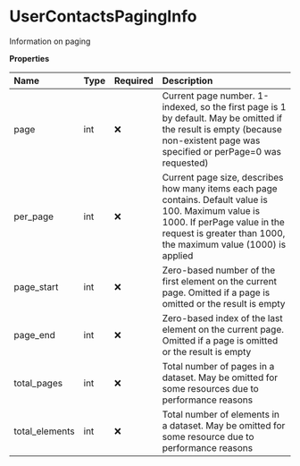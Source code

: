 # UserContactsPagingInfo

Information on paging

**Properties**

| Name           | Type | Required | Description                                                                                                                                                                                            |
| :------------- | :--- | :------- | :----------------------------------------------------------------------------------------------------------------------------------------------------------------------------------------------------- |
| page           | int  | ❌       | Current page number. 1-indexed, so the first page is 1 by default. May be omitted if the result is empty (because non-existent page was specified or perPage=0 was requested)                          |
| per_page       | int  | ❌       | Current page size, describes how many items each page contains. Default value is 100. Maximum value is 1000. If perPage value in the request is greater than 1000, the maximum value (1000) is applied |
| page_start     | int  | ❌       | Zero-based number of the first element on the current page. Omitted if a page is omitted or the result is empty                                                                                        |
| page_end       | int  | ❌       | Zero-based index of the last element on the current page. Omitted if a page is omitted or the result is empty                                                                                          |
| total_pages    | int  | ❌       | Total number of pages in a dataset. May be omitted for some resources due to performance reasons                                                                                                       |
| total_elements | int  | ❌       | Total number of elements in a dataset. May be omitted for some resource due to performance reasons                                                                                                     |

<!-- This file was generated by liblab | https://liblab.com/ -->
